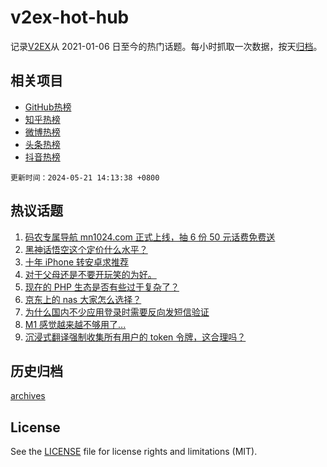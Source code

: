 # v2ex-hot-hub

 记录[V2EX](https://www.v2ex.com/)从 2021-01-06 日至今的热门话题。每小时抓取一次数据，按天[归档](archives)。
 
 ## 相关项目

- [GitHub热榜](https://github.com/lonnyzhang423/github-hot-hub)
- [知乎热榜](https://github.com/lonnyzhang423/zhihu-hot-hub)
- [微博热榜](https://github.com/lonnyzhang423/weibo-hot-hub)
- [头条热榜](https://github.com/lonnyzhang423/toutiao-hot-hub)
- [抖音热榜](https://github.com/lonnyzhang423/douyin-hot-hub)


 `更新时间：2024-05-21 14:13:38 +0800`

## 热议话题

1. [码农专属导航 mn1024.com 正式上线，抽 6 份 50 元话费免费送](https://www.v2ex.com/t/1042387)
1. [黑神话悟空这个定价什么水平？](https://www.v2ex.com/t/1042281)
1. [十年 iPhone 转安卓求推荐](https://www.v2ex.com/t/1042381)
1. [对于父母还是不要开玩笑的为好。](https://www.v2ex.com/t/1042531)
1. [现在的 PHP 生态是否有些过于复杂了？](https://www.v2ex.com/t/1042291)
1. [京东上的 nas 大家怎么选择？](https://www.v2ex.com/t/1042458)
1. [为什么国内不少应用登录时需要反向发短信验证](https://www.v2ex.com/t/1042395)
1. [M1 感觉越来越不够用了...](https://www.v2ex.com/t/1042407)
1. [沉浸式翻译强制收集所有用户的 token 令牌，这合理吗？](https://www.v2ex.com/t/1042477)

## 历史归档

[archives](archives)

## License

See the [LICENSE](LICENSE) file for license rights and limitations (MIT).
